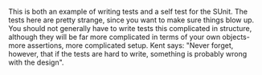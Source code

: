 This is both an example of writing tests and a self test for the SUnit. The tests 
here are pretty strange, since you want to make sure things blow up. You should 
not generally have to write tests this complicated in structure, although they 
will be far more complicated in terms of your own objects- more assertions, more 
complicated setup. Kent says: "Never forget, however, that if the tests are hard 
to write, something is probably wrong with the design".